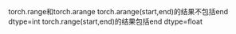 
torch.range和torch.arange
	torch.arange(start,end)的结果不包括end  dtype=int
	torch.range(start,end)的结果包括end  dtype=float
